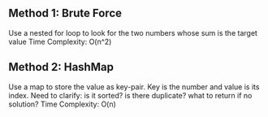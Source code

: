 ## Method 1: Brute Force

Use a nested for loop to look for the two numbers whose sum is the target value
Time Complexity: O(n^2)

## Method 2: HashMap
Use a map to store the value as key-pair. Key is the number and value is its index.
Need to clarify: is it sorted? is there duplicate? what to return if no solution?
Time Complexity: O(n)
